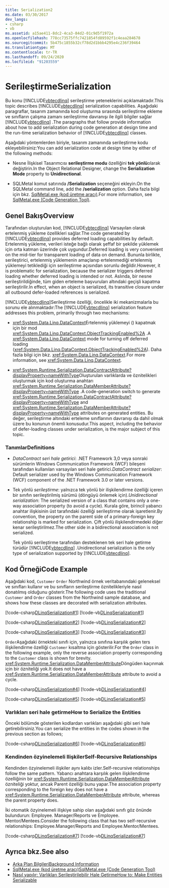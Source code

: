 ```yaml
---
title: Serialization2
ms.date: 03/30/2017
dev_langs:
- csharp
- vb
ms.assetid: a15ae411-8dc2-4ca3-84d2-01c9d5f1972a
ms.openlocfilehash: 778cc73575ffc7421854fd89592f1c4eaa284678
ms.sourcegitcommit: 5b475c1855b32cf78d2d1bbb4295e4c236f39464
ms.translationtype: MT
ms.contentlocale: tr-TR
ms.lasthandoff: 09/24/2020
ms.locfileid: "91203559"
---
```

# <a name="serialization"></a><span data-ttu-id="cd43d-102">Serileştirme</span><span class="sxs-lookup"><span data-stu-id="cd43d-102">Serialization</span></span>

<span data-ttu-id="cd43d-103">Bu konu [!INCLUDE[vbtecdlinq](../../../../../../includes/vbtecdlinq-md.md)] serileştirme yeteneklerini açıklamaktadır.</span><span class="sxs-lookup"><span data-stu-id="cd43d-103">This topic describes [!INCLUDE[vbtecdlinq](../../../../../../includes/vbtecdlinq-md.md)] serialization capabilities.</span></span> <span data-ttu-id="cd43d-104">Aşağıdaki paragraflar, tasarım zamanında kod oluşturma sırasında serileştirme ekleme ve sınıfların çalışma zamanı serileştirme davranışı ile ilgili bilgiler sağlar [!INCLUDE[vbtecdlinq](../../../../../../includes/vbtecdlinq-md.md)] .</span><span class="sxs-lookup"><span data-stu-id="cd43d-104">The paragraphs that follow provide information about how to add serialization during code generation at design time and the run-time serialization behavior of [!INCLUDE[vbtecdlinq](../../../../../../includes/vbtecdlinq-md.md)] classes.</span></span>  
  
 <span data-ttu-id="cd43d-105">Aşağıdaki yöntemlerden biriyle, tasarım zamanında serileştirme kodu ekleyebilirsiniz:</span><span class="sxs-lookup"><span data-stu-id="cd43d-105">You can add serialization code at design time by either of the following methods:</span></span>  
  
- <span data-ttu-id="cd43d-106">Nesne İlişkisel Tasarımcısı **serileştirme modu** özelliğini **tek yönlü**olarak değiştirin.</span><span class="sxs-lookup"><span data-stu-id="cd43d-106">In the Object Relational Designer, change the **Serialization Mode** property to **Unidirectional**.</span></span>  
  
- <span data-ttu-id="cd43d-107">SQLMetal komut satırında **/Serialization** seçeneğini ekleyin.</span><span class="sxs-lookup"><span data-stu-id="cd43d-107">On the SQLMetal command line, add the **/serialization** option.</span></span> <span data-ttu-id="cd43d-108">Daha fazla bilgi için bkz. [SqlMetal.exe (kod üretme aracı)](../../../../tools/sqlmetal-exe-code-generation-tool.md).</span><span class="sxs-lookup"><span data-stu-id="cd43d-108">For more information, see [SqlMetal.exe (Code Generation Tool)](../../../../tools/sqlmetal-exe-code-generation-tool.md).</span></span>  
  
## <a name="overview"></a><span data-ttu-id="cd43d-109">Genel Bakış</span><span class="sxs-lookup"><span data-stu-id="cd43d-109">Overview</span></span>  

 <span data-ttu-id="cd43d-110">Tarafından oluşturulan kod, [!INCLUDE[vbtecdlinq](../../../../../../includes/vbtecdlinq-md.md)] Varsayılan olarak ertelenmiş yükleme özellikleri sağlar.</span><span class="sxs-lookup"><span data-stu-id="cd43d-110">The code generated by [!INCLUDE[vbtecdlinq](../../../../../../includes/vbtecdlinq-md.md)] provides deferred loading capabilities by default.</span></span> <span data-ttu-id="cd43d-111">Ertelenmiş yükleme, verileri isteğe bağlı olarak şeffaf bir şekilde yüklemek için orta katman üzerinde çok uygundur.</span><span class="sxs-lookup"><span data-stu-id="cd43d-111">Deferred loading is very convenient on the mid-tier for transparent loading of data on demand.</span></span> <span data-ttu-id="cd43d-112">Bununla birlikte, serileştirici, ertelenmiş yüklemenin amaçlanıp ertelenmediği ertelenmiş yüklemeyi tetiklediği için serileştirme açısından sorunlu değildir.</span><span class="sxs-lookup"><span data-stu-id="cd43d-112">However, it is problematic for serialization, because the serializer triggers deferred loading whether deferred loading is intended or not.</span></span> <span data-ttu-id="cd43d-113">Aslında, bir nesne serileştirildiğinde, tüm giden erteleme başvuruları altındaki geçişli kapatma serileştirilir.</span><span class="sxs-lookup"><span data-stu-id="cd43d-113">In effect, when an object is serialized, its transitive closure under all outbound defer-loaded references is serialized.</span></span>  
  
 <span data-ttu-id="cd43d-114">[!INCLUDE[vbtecdlinq](../../../../../../includes/vbtecdlinq-md.md)]Serileştirme özelliği, öncelikle iki mekanizmalarla bu sorunu ele alınmaktadır:</span><span class="sxs-lookup"><span data-stu-id="cd43d-114">The [!INCLUDE[vbtecdlinq](../../../../../../includes/vbtecdlinq-md.md)] serialization feature addresses this problem, primarily through two mechanisms:</span></span>  
  
- <span data-ttu-id="cd43d-115"><xref:System.Data.Linq.DataContext>Ertelenmiş yüklemeyi () kapatmak için bir mod <xref:System.Data.Linq.DataContext.ObjectTrackingEnabled%2A> .</span><span class="sxs-lookup"><span data-stu-id="cd43d-115">A <xref:System.Data.Linq.DataContext> mode for turning off deferred loading (<xref:System.Data.Linq.DataContext.ObjectTrackingEnabled%2A>).</span></span> <span data-ttu-id="cd43d-116">Daha fazla bilgi için bkz. <xref:System.Data.Linq.DataContext>.</span><span class="sxs-lookup"><span data-stu-id="cd43d-116">For more information, see <xref:System.Data.Linq.DataContext>.</span></span>  
  
- <span data-ttu-id="cd43d-117"><xref:System.Runtime.Serialization.DataContractAttribute?displayProperty=nameWithType>Oluşturulan varlıklarda ve öznitelikleri oluşturmak için kod oluşturma anahtarı <xref:System.Runtime.Serialization.DataMemberAttribute?displayProperty=nameWithType> .</span><span class="sxs-lookup"><span data-stu-id="cd43d-117">A code-generation switch to generate <xref:System.Runtime.Serialization.DataContractAttribute?displayProperty=nameWithType> and <xref:System.Runtime.Serialization.DataMemberAttribute?displayProperty=nameWithType> attributes on generated entities.</span></span> <span data-ttu-id="cd43d-118">Bu değer, serileştirme altındaki erteleme sınıflarının davranışı da dahil olmak üzere bu konunun önemli konusudur.</span><span class="sxs-lookup"><span data-stu-id="cd43d-118">This aspect, including the behavior of defer-loading classes under serialization, is the major subject of this topic.</span></span>  
  
### <a name="definitions"></a><span data-ttu-id="cd43d-119">Tanımlar</span><span class="sxs-lookup"><span data-stu-id="cd43d-119">Definitions</span></span>  
  
- <span data-ttu-id="cd43d-120">*DataContract seri hale getirici*: .NET Framework 3,0 veya sonraki sürümlerin Windows Communication Framework (WCF) bileşeni tarafından kullanılan varsayılan seri hale getirici.</span><span class="sxs-lookup"><span data-stu-id="cd43d-120">*DataContract serializer*: Default serializer used by the Windows Communication Framework (WCF) component of the .NET Framework 3.0 or later versions.</span></span>  
  
- <span data-ttu-id="cd43d-121">Tek yönlü *serileştirme*: yalnızca tek yönlü bir ilişkilendirme özelliği içeren bir sınıfın serileştirilmiş sürümü (döngüyü önlemek için).</span><span class="sxs-lookup"><span data-stu-id="cd43d-121">*Unidirectional serialization*: The serialized version of a class that contains only a one-way association property (to avoid a cycle).</span></span> <span data-ttu-id="cd43d-122">Kurala göre, birincil yabancı anahtar ilişkisinin üst tarafındaki özelliği serileştirme olarak işaretlenir.</span><span class="sxs-lookup"><span data-stu-id="cd43d-122">By convention, the property on the parent side of a primary-foreign key relationship is marked for serialization.</span></span> <span data-ttu-id="cd43d-123">Çift yönlü ilişkilendirmedeki diğer kenar serileştirilmez.</span><span class="sxs-lookup"><span data-stu-id="cd43d-123">The other side in a bidirectional association is not serialized.</span></span>  
  
     <span data-ttu-id="cd43d-124">Tek yönlü serileştirme tarafından desteklenen tek seri hale getirme türüdür [!INCLUDE[vbtecdlinq](../../../../../../includes/vbtecdlinq-md.md)] .</span><span class="sxs-lookup"><span data-stu-id="cd43d-124">Unidirectional serialization is the only type of serialization supported by [!INCLUDE[vbtecdlinq](../../../../../../includes/vbtecdlinq-md.md)].</span></span>  
  
## <a name="code-example"></a><span data-ttu-id="cd43d-125">Kod Örneği</span><span class="sxs-lookup"><span data-stu-id="cd43d-125">Code Example</span></span>  

 <span data-ttu-id="cd43d-126">Aşağıdaki kod, `Customer` `Order` Northwind örnek veritabanındaki geleneksel ve sınıfları kullanır ve bu sınıfların serileştirme öznitelikleriyle nasıl donatılmış olduğunu gösterir.</span><span class="sxs-lookup"><span data-stu-id="cd43d-126">The following code uses the traditional `Customer` and `Order` classes from the Northwind sample database, and shows how these classes are decorated with serialization attributes.</span></span>  
  
 [!code-csharp[DLinqSerialization#1](../../../../../../samples/snippets/csharp/VS_Snippets_Data/DLinqSerialization/cs/northwind-ser.cs#1)]
 [!code-vb[DLinqSerialization#1](../../../../../../samples/snippets/visualbasic/VS_Snippets_Data/DLinqSerialization/vb/northwind-ser.vb#1)]  
  
 [!code-csharp[DLinqSerialization#2](../../../../../../samples/snippets/csharp/VS_Snippets_Data/DLinqSerialization/cs/northwind-ser.cs#2)]
 [!code-vb[DLinqSerialization#2](../../../../../../samples/snippets/visualbasic/VS_Snippets_Data/DLinqSerialization/vb/northwind-ser.vb#2)]  
  
 [!code-csharp[DLinqSerialization#3](../../../../../../samples/snippets/csharp/VS_Snippets_Data/DLinqSerialization/cs/northwind-ser.cs#3)]
 [!code-vb[DLinqSerialization#3](../../../../../../samples/snippets/visualbasic/VS_Snippets_Data/DLinqSerialization/vb/northwind-ser.vb#3)]  
  
 <span data-ttu-id="cd43d-127">`Order`Aşağıdaki örnekteki sınıfı için, yalnızca sınıfına karşılık gelen ters ilişkilendirme özelliği `Customer` kısaltma için gösterilir.</span><span class="sxs-lookup"><span data-stu-id="cd43d-127">For the `Order` class in the following example, only the reverse association property corresponding to the `Customer` class is shown for brevity.</span></span> <span data-ttu-id="cd43d-128"><xref:System.Runtime.Serialization.DataMemberAttribute>Döngüden kaçınmak için bir özniteliği yok.</span><span class="sxs-lookup"><span data-stu-id="cd43d-128">It does not have a <xref:System.Runtime.Serialization.DataMemberAttribute> attribute to avoid a cycle.</span></span>  
  
 [!code-csharp[DLinqSerialization#4](../../../../../../samples/snippets/csharp/VS_Snippets_Data/DLinqSerialization/cs/northwind-ser.cs#4)]
 [!code-vb[DLinqSerialization#4](../../../../../../samples/snippets/visualbasic/VS_Snippets_Data/DLinqSerialization/vb/northwind-ser.vb#4)]  
  
 [!code-csharp[DLinqSerialization#5](../../../../../../samples/snippets/csharp/VS_Snippets_Data/DLinqSerialization/cs/northwind-ser.cs#5)]
 [!code-vb[DLinqSerialization#5](../../../../../../samples/snippets/visualbasic/VS_Snippets_Data/DLinqSerialization/vb/northwind-ser.vb#5)]  
  
### <a name="how-to-serialize-the-entities"></a><span data-ttu-id="cd43d-129">Varlıkları seri hale getirme</span><span class="sxs-lookup"><span data-stu-id="cd43d-129">How to Serialize the Entities</span></span>  

 <span data-ttu-id="cd43d-130">Önceki bölümde gösterilen kodlardan varlıkları aşağıdaki gibi seri hale getirebilirsiniz.</span><span class="sxs-lookup"><span data-stu-id="cd43d-130">You can serialize the entities in the codes shown in the previous section as follows;</span></span>  
  
 [!code-csharp[DLinqSerialization#6](../../../../../../samples/snippets/csharp/VS_Snippets_Data/DLinqSerialization/cs/Program.cs#6)]
 [!code-vb[DLinqSerialization#6](../../../../../../samples/snippets/visualbasic/VS_Snippets_Data/DLinqSerialization/vb/Module1.vb#6)]  
  
### <a name="self-recursive-relationships"></a><span data-ttu-id="cd43d-131">Kendinden özyinelemeli Ilişkiler</span><span class="sxs-lookup"><span data-stu-id="cd43d-131">Self-Recursive Relationships</span></span>  

 <span data-ttu-id="cd43d-132">Kendinden özyinelemeli ilişkiler aynı kalıbı izler.</span><span class="sxs-lookup"><span data-stu-id="cd43d-132">Self-recursive relationships follow the same pattern.</span></span> <span data-ttu-id="cd43d-133">Yabancı anahtara karşılık gelen ilişkilendirme özelliğinin bir <xref:System.Runtime.Serialization.DataMemberAttribute> özniteliği yoktur, ancak Parent özelliği bunu yapar.</span><span class="sxs-lookup"><span data-stu-id="cd43d-133">The association property corresponding to the foreign key does not have a <xref:System.Runtime.Serialization.DataMemberAttribute> attribute, whereas the parent property does.</span></span>  
  
 <span data-ttu-id="cd43d-134">İki otomatik özyinelemeli ilişkiye sahip olan aşağıdaki sınıfı göz önünde bulundurun: Employee. Manager/Reports ve Employee. Mentor/Mentees.</span><span class="sxs-lookup"><span data-stu-id="cd43d-134">Consider the following class that has two self-recursive relationships: Employee.Manager/Reports and Employee.Mentor/Mentees.</span></span>  
  
 [!code-csharp[DLinqSerialization#7](../../../../../../samples/snippets/csharp/VS_Snippets_Data/DLinqSerialization/cs/northwind-ser.cs#7)]
 [!code-vb[DLinqSerialization#7](../../../../../../samples/snippets/visualbasic/VS_Snippets_Data/DLinqSerialization/vb/northwind-ser.vb#7)]  
  
## <a name="see-also"></a><span data-ttu-id="cd43d-135">Ayrıca bkz.</span><span class="sxs-lookup"><span data-stu-id="cd43d-135">See also</span></span>

- [<span data-ttu-id="cd43d-136">Arka Plan Bilgileri</span><span class="sxs-lookup"><span data-stu-id="cd43d-136">Background Information</span></span>](background-information.md)
- [<span data-ttu-id="cd43d-137">SqlMetal.exe (kod üretme aracı)</span><span class="sxs-lookup"><span data-stu-id="cd43d-137">SqlMetal.exe (Code Generation Tool)</span></span>](../../../../tools/sqlmetal-exe-code-generation-tool.md)
- [<span data-ttu-id="cd43d-138">Nasıl yapılır: Varlıkları Serileştirilebilir Hale Getirme</span><span class="sxs-lookup"><span data-stu-id="cd43d-138">How to: Make Entities Serializable</span></span>](how-to-make-entities-serializable.md)
